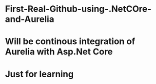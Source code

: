 # First-Real-Github-using-.NetCOre-and-Aurelia
# Will be continous integration of Aurelia with Asp.Net Core 
# Just for learning
